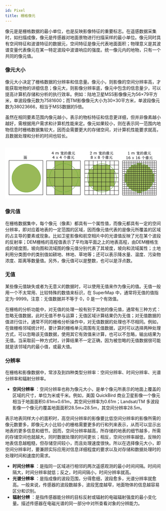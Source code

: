 ```yaml
---
id: Pixel
title: 栅格像元
---
```

像元是是栅格数据的最小单位，也是反映影像特征的重要标志。在遥感数据采集时，如扫描成像，像元是传感器对地面景物进行扫描采样的最小单位。像元同时具有空间特征和波谱特征的数据元，空间特征是像元代表地面面积；物理意义是其波谱变量代表像元在某一特定波段中波谱响应的强度。统一像元内的地物，只有一个共同的像元值。

### 像元大小

像元大小决定了栅格数据的分辨率和信息量。像元小，则影像的空间分辨率高，才能获取地物的详细信息；像元大，则影像分辨率底，像元中包含的信息量少，可以提高计算机存储和分析的执行效率。例如：陆地卫星MSS影像像元为56×79平方米，单波段像元数为7581600；而TM影像像元大小为30×30平方米，单波段像元数为38023666，相当于MSS数据的5倍。

虽然在相同要素范围内像元越小，表示的物标特征和信息更详细，但并非像素越小越好，需根据用户需求和计算机性能来定。像元如果较小，则在表示同一范围内地物信息时栅格数据集较大，因而会需要更大的存储空间，对计算机性能要求就高，且数据处理和分析的时间也较长。

![](img/Pixel.png)  
---  
  
### 像元值

在栅格数据集中，每个像元（像素）都具有一个属性值，而像元都具有一定的空间分辨率，即对应着地表的一定范围的区域，因而像元值代表的是像元所覆盖的区域的占主导的要素或现象。比如卫星影像和航空相片中的光谱值反映了光在某个波段的反射率；DEM栅格的高程值表示了平均海平面之上的地表高程，由DEM栅格生成的坡度图，坡向图和流域图的像元值分别代表了其坡度，坡向和流域属性；土地利用分类图中的类别值如耕地、林地、草地等；还可以表示降水量、温度、污染物浓度、距离等数量值。另外，像元值可以是整数，也可以是浮点数。

### 无值

某些像元值缺失或者为无意义的数据时，可以使用无值来作为像元的值。无值一般用一个不太常用、比较特殊的数值来标识，在 SuperMap
中，通常将无值的值指定为-9999。注意：无值数据并不等于 0，0 是一个有效值。

在栅格的分析功能中，对无值的处理一般有别于其他的像元值，通常有三种方式：忽略无值数据，此时无值不参与运算；无值区域计算结果仍为无值；对无值数据的值进行估计。通常不同的栅格分析操作中，对无值数据的处理也不尽相同。例如，在做栅格邻域统计时，要计算的栅格单元周围有无值数据，这时可以选择两种处理方式，可以忽略该无值数据，使用其它有效值来计算，也可以不忽略，输出结果为无值。当采取前一种方式时，计算结果不一定正确，因为被忽略的无值数据很可能就是该邻域内的最小值，或最大值。

### 分辨率

在栅格和影像数据中，常涉及到四种类型分辨率：空间分辨率、时间分辨率、光谱分辨率和辐射分辨率。

  * **空间分辨率** ：空间分辨率也称为像元大小，是单个像元所表示的地面上覆盖的区域的尺寸，单位为米或千米。例如，美国 QuickBird 商业卫星影像一个像元相当于地面面积0.61m×0.61m，其空间分辨率为0.61m；Landsat/TM 多波段影像一个像元约覆盖地面面积28.5m×28.5m，其空间分辨率28.5m。 

表示地表同样大小的面积时，高空间分辨率的影像要比低空间分辨率的影像所需的像元数要多，即像元大小比较小的栅格需要更多的行和列来表示，从而可以显示出地表的更多信息和细节。因而，空间分辨率越高，所存储的地表的细节越多，所需的存储空间也就越大，同时数据处理的时间更长；相反，空间分辨率越低，反映的地表信息越粗糙，但存储空间较小，而且处理速度很快。所以在选择像元大小，即空间分辨率时，要兼顾实际应用对信息详细程度的要求以及对存储和数据处理时的处理时间和速度的需求。

  * **时间分辨率** ：是指同一区域进行相邻的两次遥感观测的最小时间间隔。时间间隔大，时间分辨率就低；反之，时间间隔小，时间分辨率就高。
  * **光谱分辨率** ：是指成像的波段范围，分得愈细，波段愈多，光谱分辨率就愈高。一般来说，传感器的波段数越多，波段宽度越窄，地面物体的信息越容易区分和识别。
  * **辐射分辨** ：是指传感器能分辨的目标反射或辐射的电磁辐射强度的最小变化量。描述传感器在电磁光谱的同一部分中对所查看对象的分辨能力。 


